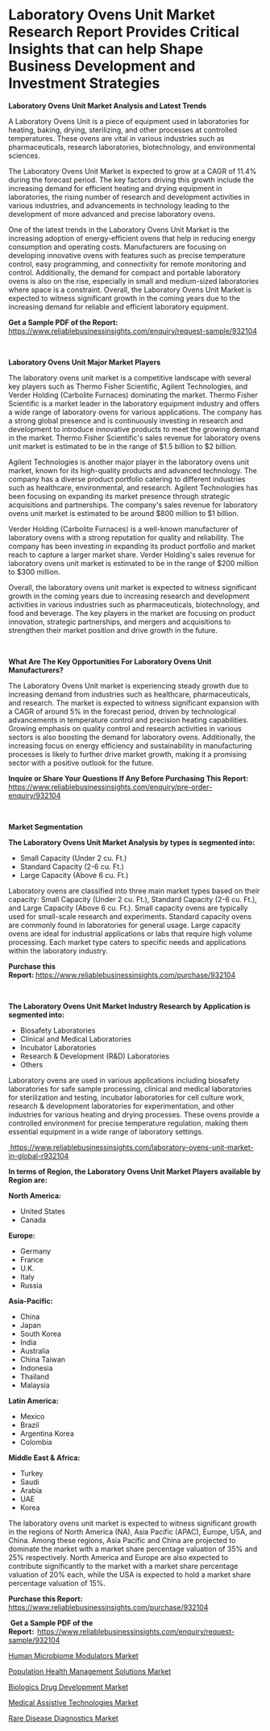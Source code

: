 <p><h1>Laboratory Ovens Unit Market Research Report Provides Critical Insights that can help Shape Business Development and Investment Strategies</h1></p><p><strong>Laboratory Ovens Unit Market Analysis and Latest Trends</strong></p>
<p><p>A Laboratory Ovens Unit is a piece of equipment used in laboratories for heating, baking, drying, sterilizing, and other processes at controlled temperatures. These ovens are vital in various industries such as pharmaceuticals, research laboratories, biotechnology, and environmental sciences.</p><p>The Laboratory Ovens Unit Market is expected to grow at a CAGR of 11.4% during the forecast period. The key factors driving this growth include the increasing demand for efficient heating and drying equipment in laboratories, the rising number of research and development activities in various industries, and advancements in technology leading to the development of more advanced and precise laboratory ovens.</p><p>One of the latest trends in the Laboratory Ovens Unit Market is the increasing adoption of energy-efficient ovens that help in reducing energy consumption and operating costs. Manufacturers are focusing on developing innovative ovens with features such as precise temperature control, easy programming, and connectivity for remote monitoring and control. Additionally, the demand for compact and portable laboratory ovens is also on the rise, especially in small and medium-sized laboratories where space is a constraint. Overall, the Laboratory Ovens Unit Market is expected to witness significant growth in the coming years due to the increasing demand for reliable and efficient laboratory equipment.</p></p>
<p><strong>Get a Sample PDF of the Report:&nbsp;</strong> <a href="https://www.reliablebusinessinsights.com/enquiry/request-sample/932104">https://www.reliablebusinessinsights.com/enquiry/request-sample/932104</a></p>
<p>&nbsp;</p>
<p><strong>Laboratory Ovens Unit Major Market Players</strong></p>
<p><p>The laboratory ovens unit market is a competitive landscape with several key players such as Thermo Fisher Scientific, Agilent Technologies, and Verder Holding (Carbolite Furnaces) dominating the market. Thermo Fisher Scientific is a market leader in the laboratory equipment industry and offers a wide range of laboratory ovens for various applications. The company has a strong global presence and is continuously investing in research and development to introduce innovative products to meet the growing demand in the market. Thermo Fisher Scientific's sales revenue for laboratory ovens unit market is estimated to be in the range of $1.5 billion to $2 billion.</p><p>Agilent Technologies is another major player in the laboratory ovens unit market, known for its high-quality products and advanced technology. The company has a diverse product portfolio catering to different industries such as healthcare, environmental, and research. Agilent Technologies has been focusing on expanding its market presence through strategic acquisitions and partnerships. The company's sales revenue for laboratory ovens unit market is estimated to be around $800 million to $1 billion.</p><p>Verder Holding (Carbolite Furnaces) is a well-known manufacturer of laboratory ovens with a strong reputation for quality and reliability. The company has been investing in expanding its product portfolio and market reach to capture a larger market share. Verder Holding's sales revenue for laboratory ovens unit market is estimated to be in the range of $200 million to $300 million.</p><p>Overall, the laboratory ovens unit market is expected to witness significant growth in the coming years due to increasing research and development activities in various industries such as pharmaceuticals, biotechnology, and food and beverage. The key players in the market are focusing on product innovation, strategic partnerships, and mergers and acquisitions to strengthen their market position and drive growth in the future.</p></p>
<p>&nbsp;</p>
<p><strong>What Are The Key Opportunities For Laboratory Ovens Unit Manufacturers?</strong></p>
<p><p>The Laboratory Ovens Unit market is experiencing steady growth due to increasing demand from industries such as healthcare, pharmaceuticals, and research. The market is expected to witness significant expansion with a CAGR of around 5% in the forecast period, driven by technological advancements in temperature control and precision heating capabilities. Growing emphasis on quality control and research activities in various sectors is also boosting the demand for laboratory ovens. Additionally, the increasing focus on energy efficiency and sustainability in manufacturing processes is likely to further drive market growth, making it a promising sector with a positive outlook for the future.</p></p>
<p><strong>Inquire or Share Your Questions If Any Before Purchasing This Report:</strong> <a href="https://www.reliablebusinessinsights.com/enquiry/pre-order-enquiry/932104">https://www.reliablebusinessinsights.com/enquiry/pre-order-enquiry/932104</a></p>
<p>&nbsp;</p>
<p><strong>Market Segmentation</strong></p>
<p><strong>The Laboratory Ovens Unit Market Analysis by types is segmented into:</strong></p>
<p><ul><li>Small Capacity (Under 2 cu. Ft.)</li><li>Standard Capacity (2-6 cu. Ft.)</li><li>Large Capacity (Above 6 cu. Ft.)</li></ul></p>
<p><p>Laboratory ovens are classified into three main market types based on their capacity: Small Capacity (Under 2 cu. Ft.), Standard Capacity (2-6 cu. Ft.), and Large Capacity (Above 6 cu. Ft.). Small capacity ovens are typically used for small-scale research and experiments. Standard capacity ovens are commonly found in laboratories for general usage. Large capacity ovens are ideal for industrial applications or labs that require high volume processing. Each market type caters to specific needs and applications within the laboratory industry.</p></p>
<p><strong>Purchase this Report:&nbsp;</strong><a href="https://www.reliablebusinessinsights.com/purchase/932104">https://www.reliablebusinessinsights.com/purchase/932104</a></p>
<p>&nbsp;</p>
<p><strong>The Laboratory Ovens Unit Market Industry Research by Application is segmented into:</strong></p>
<p><ul><li>Biosafety Laboratories</li><li>Clinical and Medical Laboratories</li><li>Incubator Laboratories</li><li>Research & Development (R&D) Laboratories</li><li>Others</li></ul></p>
<p><p>Laboratory ovens are used in various applications including biosafety laboratories for safe sample processing, clinical and medical laboratories for sterilization and testing, incubator laboratories for cell culture work, research & development laboratories for experimentation, and other industries for various heating and drying processes. These ovens provide a controlled environment for precise temperature regulation, making them essential equipment in a wide range of laboratory settings.</p></p>
<p><a href="https://www.reliablebusinessinsights.com/laboratory-ovens-unit-market-in-global-r932104">&nbsp;https://www.reliablebusinessinsights.com/laboratory-ovens-unit-market-in-global-r932104</a></p>
<p><strong>In terms of Region, the Laboratory Ovens Unit Market Players available by Region are:</strong></p>
<p>
    <p> <strong> North America: </strong>
        <ul>
            <li>United States</li>
            <li>Canada</li>
        </ul>
        </p> 
    <p> <strong> Europe: </strong>
        <ul>
            <li>Germany</li>
            <li>France</li>
            <li>U.K.</li>
            <li>Italy</li>
            <li>Russia</li>
        </ul>
        </p> 
    <p> <strong> Asia-Pacific: </strong>
        <ul>
            <li>China</li>
            <li>Japan</li>
            <li>South Korea</li>
            <li>India</li>
            <li>Australia</li>
            <li>China Taiwan</li>
            <li>Indonesia</li>
            <li>Thailand</li>
            <li>Malaysia</li>
        </ul>
        </p> 
    <p> <strong> Latin America: </strong>
        <ul>
            <li>Mexico</li>
            <li>Brazil</li>
            <li>Argentina Korea</li>
            <li>Colombia</li>
        </ul>
        </p> 
    <p> <strong> Middle East & Africa: </strong>
        <ul>
            <li>Turkey</li>
            <li>Saudi</li>
            <li>Arabia</li>
            <li>UAE</li>
            <li>Korea</li>
        </ul>
    </p>
    </p>
<p><p>The laboratory ovens unit market is expected to witness significant growth in the regions of North America (NA), Asia Pacific (APAC), Europe, USA, and China. Among these regions, Asia Pacific and China are projected to dominate the market with a market share percentage valuation of 35% and 25% respectively. North America and Europe are also expected to contribute significantly to the market with a market share percentage valuation of 20% each, while the USA is expected to hold a market share percentage valuation of 15%.</p></p>
<p><strong>Purchase this Report: </strong><a href="https://www.reliablebusinessinsights.com/purchase/932104">https://www.reliablebusinessinsights.com/purchase/932104</a></p>
<p>&nbsp;<strong>Get a Sample PDF of the Report:&nbsp;&nbsp;</strong><a href="https://www.reliablebusinessinsights.com/enquiry/request-sample/932104">https://www.reliablebusinessinsights.com/enquiry/request-sample/932104</a></p>
<p><strong></strong></p>
<p><p><a href="https://medium.com/@aylinschumm/human-microbiome-modulators-market-size-share-analysis-growth-trends-forecast-2024-2031-a1ae670a2c11">Human Microbiome Modulators Market</a></p><p><a href="https://medium.com/@aylinschumm/population-health-management-solutions-market-outlook-complete-industry-analysis-2024-to-2031-c3f5bfd5de37">Population Health Management Solutions Market</a></p><p><a href="https://medium.com/@aylinschumm/biologics-drug-development-market-report-by-product-type-clinical-manufacturing-formulation-85dd50265f5f">Biologics Drug Development Market</a></p><p><a href="https://medium.com/@aylinschumm/insights-into-the-medical-assistive-technologies-industry-market-financial-status-market-size-502de324e132">Medical Assistive Technologies Market</a></p><p><a href="https://medium.com/@aylinschumm/rare-disease-diagnostics-market-size-share-trends-analysis-report-by-product-a1a97a2a04fb">Rare Disease Diagnostics Market</a></p></p>